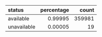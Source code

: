 | status      |   percentage |   count |
|:------------|-------------:|--------:|
| available   |      0.99995 |  359981 |
| unavailable |      0.00005 |      19 |
